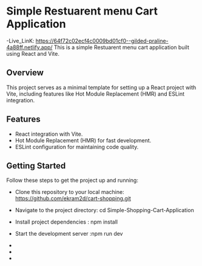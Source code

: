 # Simple Restuarent menu Cart Application
-Live_LinK: https://64f72c02ecf4c0009bd01cf0--gilded-praline-4a88ff.netlify.app/
This is a simple Restuarent menu cart application built using React and Vite.

## Overview

This project serves as a minimal template for setting up a React project with Vite, including features like Hot Module Replacement (HMR) and ESLint integration.

## Features

- React integration with Vite.
- Hot Module Replacement (HMR) for fast development.
- ESLint configuration for maintaining code quality.

## Getting Started

Follow these steps to get the project up and running:

- Clone this repository to your local machine: https://github.com/ekram2d/cart-shopping.git
- Navigate to the project directory: cd Simple-Shopping-Cart-Application
-  Install project dependencies : npm install
-   Start the development server :npm run dev

- 
-
-




